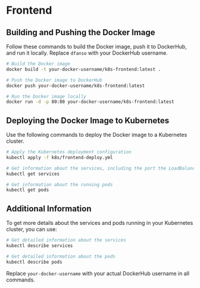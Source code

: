 # Frontend

## Building and Pushing the Docker Image

Follow these commands to build the Docker image, push it to DockerHub, and run it locally. Replace `dfanso` with your DockerHub username.

```sh
# Build the Docker image
docker build -t your-docker-username/k8s-frontend:latest .

# Push the Docker image to DockerHub
docker push your-docker-username/k8s-frontend:latest

# Run the Docker image locally
docker run -d -p 80:80 your-docker-username/k8s-frontend:latest
```

## Deploying the Docker Image to Kubernetes

Use the following commands to deploy the Docker image to a Kubernetes cluster.

```sh
# Apply the Kubernetes deployment configuration
kubectl apply -f k8s/frontend-deploy.yml

# Get information about the services, including the port the LoadBalancer is pointing to
kubectl get services

# Get information about the running pods
kubectl get pods
```

## Additional Information

To get more details about the services and pods running in your Kubernetes cluster, you can use:

```sh
# Get detailed information about the services
kubectl describe services

# Get detailed information about the pods
kubectl describe pods
```

Replace `your-docker-username` with your actual DockerHub username in all commands.
